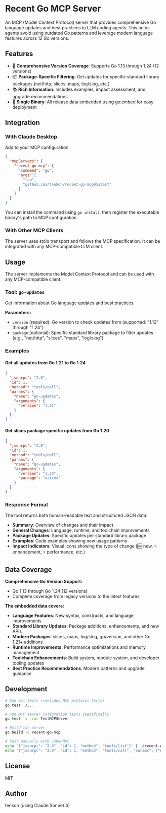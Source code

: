 # Recent Go MCP Server

An MCP (Model Context Protocol) server that provides comprehensive Go language updates and best practices to LLM coding agents. This helps agents avoid using outdated Go patterns and leverage modern language features across 12 Go versions.

## Features

- 🔄 **Comprehensive Version Coverage**: Supports Go 1.13 through 1.24 (12 versions)
- 📦 **Package-Specific Filtering**: Get updates for specific standard library packages (net/http, slices, maps, log/slog, etc.)
- 📚 **Rich Information**: Includes examples, impact assessment, and upgrade recommendations
- 🚀 **Single Binary**: All release data embedded using go:embed for easy deployment

## Integration

### With Claude Desktop

Add to your MCP configuration:

```json
{
  "mcpServers": {
    "recent-go-mcp": {
      "command": "go",
      "args":[
        "run",
        "github.com/tenkoh/recent-go-mcp@latest"
      ]
    }
  }
}
```

You can install the command using `go install`, then register the executable binary's path to MCP configuration.

### With Other MCP Clients

The server uses stdio transport and follows the MCP specification. It can be integrated with any MCP-compatible LLM client.

## Usage

The server implements the Model Context Protocol and can be used with any MCP-compatible client.

### Tool: `go-updates`

Get information about Go language updates and best practices.

**Parameters:**
- `version` (required): Go version to check updates from (supported: "1.13" through "1.24")
- `package` (optional): Specific standard library package to filter updates (e.g., "net/http", "slices", "maps", "log/slog")

### Examples

#### Get all updates from Go 1.21 to Go 1.24
```json
{
  "jsonrpc": "2.0",
  "id": 1,
  "method": "tools/call",
  "params": {
    "name": "go-updates",
    "arguments": {
      "version": "1.21"
    }
  }
}
```

#### Get slices package specific updates from Go 1.20
```json
{
  "jsonrpc": "2.0",
  "id": 1,
  "method": "tools/call",
  "params": {
    "name": "go-updates",
    "arguments": {
      "version": "1.20",
      "package": "slices"
    }
  }
}
```

### Response Format

The tool returns both human-readable text and structured JSON data:

- **Summary**: Overview of changes and their impact
- **General Changes**: Language, runtime, and toolchain improvements
- **Package Updates**: Specific updates per standard library package
- **Examples**: Code examples showing new usage patterns
- **Impact Indicators**: Visual icons showing the type of change (🆕 new, ✨ enhancement, ⚡ performance, etc.)


## Data Coverage

**Comprehensive Go Version Support:**
- Go 1.13 through Go 1.24 (12 versions)
- Complete coverage from legacy versions to the latest features

**The embedded data covers:**
- **Language Features**: New syntax, constructs, and language improvements
- **Standard Library Updates**: Package additions, enhancements, and new APIs
- **Modern Packages**: slices, maps, log/slog, go/version, and other Go 1.21+ additions
- **Runtime Improvements**: Performance optimizations and memory management
- **Toolchain Enhancements**: Build system, module system, and developer tooling updates
- **Best Practice Recommendations**: Modern patterns and upgrade guidance

## Development

```bash
# Run all tests (includes MCP protocol tests)
go test ./...

# Run MCP server integration tests specifically
go test -v -run TestMCPServer

# Build the server
go build -o recent-go-mcp

# Test manually with JSON-RPC
echo '{"jsonrpc": "2.0", "id": 1, "method": "tools/list"}' | ./recent-go-mcp
echo '{"jsonrpc": "2.0", "id": 1, "method": "tools/call", "params": {"name": "go-updates", "arguments": {"version": "1.24"}}}' | ./recent-go-mcp
```

## License

MIT

## Author

tenkoh (using Claude Sonnet 4)